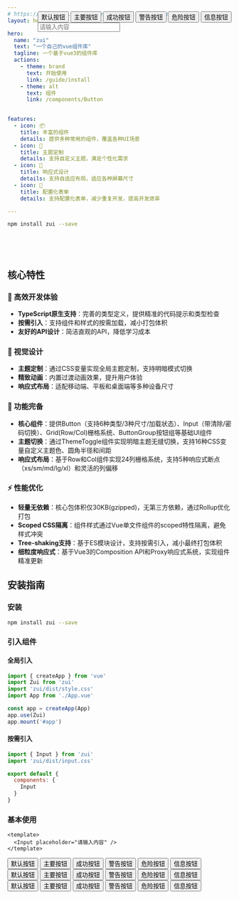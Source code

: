 ```yaml
---
# https://vitepress.dev/reference/default-theme-home-page
layout: home

hero:
  name: "zui"
  text: "一个自己的vue组件库"
  tagline: 一个基于vue3的组件库
  actions:
    - theme: brand
      text: 开始使用
      link: /guide/install
    - theme: alt
      text: 组件
      link: /components/Button

      
features:
  - icon: 📦
    title: 丰富的组件
    details: 提供多种常用的组件，覆盖各种UI场景
  - icon: 🎨
    title: 主题定制
    details: 支持自定义主题，满足个性化需求
  - icon: 📱
    title: 响应式设计
    details: 支持自适应布局，适应各种屏幕尺寸
  - icon: 📃
    title: 配置化表单
    details: 支持配置化表单，减少重复开发，提高开发效率

---
```




```bash
npm install zui --save
```


<div style="position: relative;top:-500px;width:100%;display:flex;justify-content: flex-end;align-items: center;">
  <div style="display: flex; gap: 40px; ">
    <div class="button-group">
      <Button>默认按钮</Button>
      <Button type="primary">主要按钮</Button>
      <Button type="success">成功按钮</Button>
      <Button type="warning">警告按钮</Button>
      <Button type="danger">危险按钮</Button>
      <Button type="info">信息按钮</Button>
    <div class="button-group">
      <Input placeholder="请输入内容" />
    </div>
    </div>
  </div>
</div>



## 核心特性

### 🚀 高效开发体验
- **TypeScript原生支持**：完善的类型定义，提供精准的代码提示和类型检查
- **按需引入**：支持组件和样式的按需加载，减小打包体积
- **友好的API设计**：简洁直观的API，降低学习成本

### 🎨 视觉设计
- **主题定制**：通过CSS变量实现全局主题定制，支持明暗模式切换
- **精致动画**：内置过渡动画效果，提升用户体验
- **响应式布局**：适配移动端、平板和桌面端等多种设备尺寸

### 🔋 功能完备
- **核心组件**：提供Button（支持6种类型/3种尺寸/加载状态）、Input（带清除/密码切换）、Grid(Row/Col)栅格系统、ButtonGroup按钮组等基础UI组件
- **主题切换**：通过ThemeToggle组件实现明暗主题无缝切换，支持16种CSS变量自定义主题色、圆角半径和间距
- **响应式布局**：基于Row和Col组件实现24列栅格系统，支持5种响应式断点（xs/sm/md/lg/xl）和灵活的列偏移

### ⚡ 性能优化
- **轻量无依赖**：核心包体积仅30KB(gzipped)，无第三方依赖，通过Rollup优化打包
- **Scoped CSS隔离**：组件样式通过Vue单文件组件的scoped特性隔离，避免样式冲突
- **Tree-shaking支持**：基于ES模块设计，支持按需引入，减小最终打包体积
- **细粒度响应式**：基于Vue3的Composition API和Proxy响应式系统，实现组件精准更新

## 安装指南

### 安装

```bash
npm install zui --save
```

### 引入组件

#### 全局引入

```javascript
import { createApp } from 'vue'
import Zui from 'zui'
import 'zui/dist/style.css'
import App from './App.vue'

const app = createApp(App)
app.use(Zui)
app.mount('#app')
```

#### 按需引入

```javascript
import { Input } from 'zui'
import 'zui/dist/input.css'

export default {
  components: {
    Input
  }
}
```

### 基本使用

```vue
<template>
  <Input placeholder="请输入内容" />
</template>
```

<script setup lang="ts">
import { ref } from 'vue'
</script>
<style>
  /* .button-group {
    padding:20px 0px ;
    display:flex;
    gap:10px;
  } */
</style>
<div style="display: flex; gap: 40px; margin: 0 auto; max-width: 1200px;">
<div style="flex: 1;">
<!-- 主内容区域 -->
<div class="button-group">
  <Button>默认按钮</Button>
  <Button type="primary">主要按钮</Button>
  <Button type="success">成功按钮</Button>
  <Button type="warning">警告按钮</Button>
  <Button type="danger">危险按钮</Button>
  <Button type="info">信息按钮</Button>
</div>
</div>

</div>
<div class="button-group">
  <Button>默认按钮</Button>
  <Button type="primary" text>主要按钮</Button>
  <Button type="success" text>成功按钮</Button>
  <Button type="warning" text>警告按钮</Button>
  <Button type="danger" text>危险按钮</Button>
  <Button type="info" text>信息按钮</Button>
</div>
<div class="button-group">
  <Button>默认按钮</Button>
  <Button type="primary" text border>主要按钮</Button>
  <Button type="success" text border>成功按钮</Button>
  <Button type="warning" text border>警告按钮</Button>
  <Button type="danger" text border>危险按钮</Button>
  <Button type="info" text border>信息按钮</Button>
</div>
